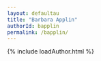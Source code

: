 ```yaml
---
layout: defaultau
title: "Barbara Applin"
authorId: bapplin
permalink: /bapplin/
---
```

{% include loadAuthor.html %}
<script>
    $(document).ready(function(){
        showAuthorBio('{{ page.authorId }}');
   });
</script>

